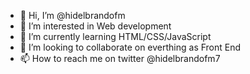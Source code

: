 - 👋 Hi, I’m @hidelbrandofm
- 👀 I’m interested in Web development
- 🌱 I’m currently learning HTML/CSS/JavaScript
- 💞️ I’m looking to collaborate on everthing as Front End
- 📫 How to reach me on twitter @hidelbrandofm7

<!---
hidelbrandofm/hidelbrandofm is a ✨ special ✨ repository because its `README.md` (this file) appears on your GitHub profile.
You can click the Preview link to take a look at your changes.
--->
